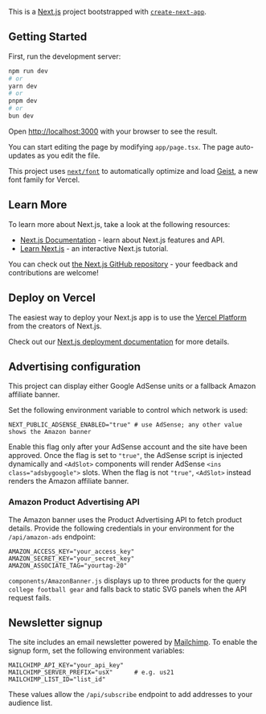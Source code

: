 This is a [Next.js](https://nextjs.org) project bootstrapped with [`create-next-app`](https://nextjs.org/docs/app/api-reference/cli/create-next-app).

## Getting Started

First, run the development server:

```bash
npm run dev
# or
yarn dev
# or
pnpm dev
# or
bun dev
```

Open [http://localhost:3000](http://localhost:3000) with your browser to see the result.

You can start editing the page by modifying `app/page.tsx`. The page auto-updates as you edit the file.

This project uses [`next/font`](https://nextjs.org/docs/app/building-your-application/optimizing/fonts) to automatically optimize and load [Geist](https://vercel.com/font), a new font family for Vercel.

## Learn More

To learn more about Next.js, take a look at the following resources:

- [Next.js Documentation](https://nextjs.org/docs) - learn about Next.js features and API.
- [Learn Next.js](https://nextjs.org/learn) - an interactive Next.js tutorial.

You can check out [the Next.js GitHub repository](https://github.com/vercel/next.js) - your feedback and contributions are welcome!

## Deploy on Vercel

The easiest way to deploy your Next.js app is to use the [Vercel Platform](https://vercel.com/new?utm_medium=default-template&filter=next.js&utm_source=create-next-app&utm_campaign=create-next-app-readme) from the creators of Next.js.

Check out our [Next.js deployment documentation](https://nextjs.org/docs/app/building-your-application/deploying) for more details.

## Advertising configuration

This project can display either Google AdSense units or a fallback Amazon affiliate banner.

Set the following environment variable to control which network is used:

```
NEXT_PUBLIC_ADSENSE_ENABLED="true" # use AdSense; any other value shows the Amazon banner
```

Enable this flag only after your AdSense account and the site have been approved. Once the flag is set to `"true"`, the AdSense script is injected dynamically and `<AdSlot>` components will render AdSense `<ins class="adsbygoogle">` slots. When the flag is not `"true"`, `<AdSlot>` instead renders the Amazon affiliate banner.

### Amazon Product Advertising API

The Amazon banner uses the Product Advertising API to fetch product details. Provide the following credentials in your environment for the `/api/amazon-ads` endpoint:

```
AMAZON_ACCESS_KEY="your_access_key"
AMAZON_SECRET_KEY="your_secret_key"
AMAZON_ASSOCIATE_TAG="yourtag-20"
```

`components/AmazonBanner.js` displays up to three products for the query `college football gear` and falls back to static SVG panels when the API request fails.

## Newsletter signup

The site includes an email newsletter powered by [Mailchimp](https://mailchimp.com). To enable the signup form, set the following environment variables:

```
MAILCHIMP_API_KEY="your_api_key"
MAILCHIMP_SERVER_PREFIX="usX"      # e.g. us21
MAILCHIMP_LIST_ID="list_id"
```

These values allow the `/api/subscribe` endpoint to add addresses to your audience list.
